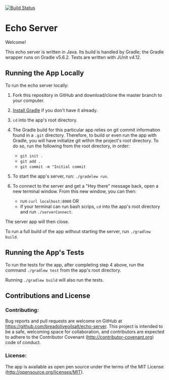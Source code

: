 [![Build Status](https://travis-ci.com/breadoliveoilsalt/echo-server.svg?branch=master)](https://travis-ci.com/breadoliveoilsalt/echo-server)

# Echo Server

Welcome!

This echo server is written in Java.  Its build is handled by Gradle; the Gradle wrapper runs on Gradle v5.6.2.  Tests are written with JUnit v4.12.

## Running the App Locally 

To run the echo server locally:

1. Fork this repository in GitHub and download/clone the master branch to your computer.

2. [Install Gradle](https://gradle.org/install/) if you don't have it already.

3. `cd` into the app's root directory.

4. The Gradle build for this particular app relies on git commit information found in a `.git` directory.  Therefore, to build or even run the app with Gradle, you will have initialize git within the project's root directory. To do so, run the following from the root directory, in order: 
    - `git init .`
    - `git add .`
    - `git commit -m "Initial commit`
    
5. To start the app's server, run: `./gradelew run`.

6. To connect to the server and get a "Hey there" message back, open a new terminal window.  From this new window, you can then:
    - run `curl localhost:8000` OR
    - if your terminal can run bash scrips, `cd` into the app's root directory and run `./serverConnect`.   
    
The server app will then close.

To run a full build of the app without starting the server, run `./gradlew build`.

## Running the App's Tests

To run the tests for the app, after completing step 4 above, run the command `./gradlew test` from the app's root directory. 

Running `./gradlew build` will also run the tests.

## Contributions and License

### Contributing:

Bug reports and pull requests are welcome on GitHub at https://github.com/breadoliveoilsalt/echo-server. This project is intended to be a safe, welcoming space for collaboration, and contributors are expected to adhere to the Contributor Covenant (http://contributor-covenant.org) code of conduct.

### License:

The app is available as open pen source under the terms of the MIT License (http://opensource.org/licenses/MIT).

